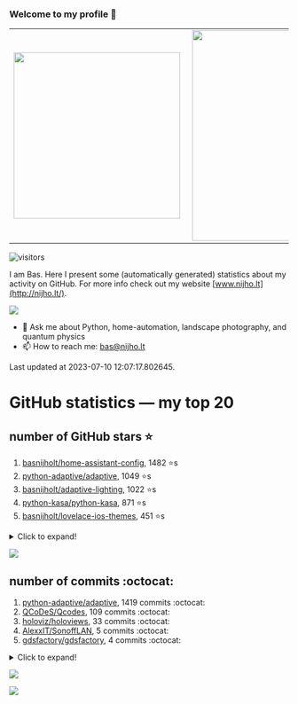 ### Welcome to my profile 👋

<center>
  <table>
    <tr>
        <td><img width="300px" align="left" src="https://github-readme-stats.vercel.app/api/top-langs/?username=basnijholt&hide=TeX,Jupyter%20Notebook&layout=compact&theme=radical" /></td>
        <td><img align='right' src="https://github-readme-stats.vercel.app/api?username=basnijholt&show_icons=true&theme=radical" width="380"></td>
    </tr>
  </table>
</center>

![visitors](https://visitor-badge.glitch.me/badge?page_id=basnijholt.visitor-badge)

I am Bas. Here I present some (automatically generated) statistics about my activity on GitHub. For more info check out my website [www.nijho.lt](http://nijho.lt/).

![](https://www.nijho.lt/authors/admin/avatar_hu9e60e4b9bc120dfb6a666009f2878da6_182107_250x250_fill_q90_lanczos_center.jpg)

- 💬 Ask me about Python, home-automation, landscape photography, and quantum physics
- 📫 How to reach me: bas@nijho.lt

Last updated at 2023-07-10 12:07:17.802645.

# GitHub statistics — my top 20

## number of GitHub stars ⭐️

1. [basnijholt/home-assistant-config](https://github.com/basnijholt/home-assistant-config/), 1482 ⭐️s
2. [python-adaptive/adaptive](https://github.com/python-adaptive/adaptive/), 1049 ⭐️s
3. [basnijholt/adaptive-lighting](https://github.com/basnijholt/adaptive-lighting/), 1022 ⭐️s
4. [python-kasa/python-kasa](https://github.com/python-kasa/python-kasa/), 871 ⭐️s
5. [basnijholt/lovelace-ios-themes](https://github.com/basnijholt/lovelace-ios-themes/), 451 ⭐️s
<details><summary>Click to expand!</summary>

6. [basnijholt/lovelace-ios-dark-mode-theme](https://github.com/basnijholt/lovelace-ios-dark-mode-theme/), 417 ⭐️s
7. [basnijholt/miflora](https://github.com/basnijholt/miflora/), 359 ⭐️s
8. [basnijholt/rsync-time-machine.py](https://github.com/basnijholt/rsync-time-machine.py/), 327 ⭐️s
9. [topocm/topocm_content](https://github.com/topocm/topocm_content/), 241 ⭐️s
10. [basnijholt/home-assistant-streamdeck-yaml](https://github.com/basnijholt/home-assistant-streamdeck-yaml/), 119 ⭐️s
11. [basnijholt/home-assistant-macbook-touch-bar](https://github.com/basnijholt/home-assistant-macbook-touch-bar/), 92 ⭐️s
12. [kwant-project/kwant](https://github.com/kwant-project/kwant/), 74 ⭐️s
13. [basnijholt/markdown-code-runner](https://github.com/basnijholt/markdown-code-runner/), 73 ⭐️s
14. [basnijholt/home-assistant-streamdeck-yaml-addon](https://github.com/basnijholt/home-assistant-streamdeck-yaml-addon/), 46 ⭐️s
15. [basnijholt/aiokef](https://github.com/basnijholt/aiokef/), 30 ⭐️s
16. [basnijholt/thesis-cover](https://github.com/basnijholt/thesis-cover/), 25 ⭐️s
17. [basnijholt/instacron](https://github.com/basnijholt/instacron/), 20 ⭐️s
18. [basnijholt/adaptive-scheduler](https://github.com/basnijholt/adaptive-scheduler/), 17 ⭐️s
19. [basnijholt/addon-otmonitor](https://github.com/basnijholt/addon-otmonitor/), 15 ⭐️s
20. [kwant-project/kwant-tutorial-2016](https://github.com/kwant-project/kwant-tutorial-2016/), 13 ⭐️s

</details>

![](https://github.com/basnijholt/basnijholt/raw/main/stars_over_time.png)

## number of commits :octocat:

1. [python-adaptive/adaptive](https://github.com/python-adaptive/adaptive/), 1419 commits :octocat:
2. [QCoDeS/Qcodes](https://github.com/QCoDeS/Qcodes/), 109 commits :octocat:
3. [holoviz/holoviews](https://github.com/holoviz/holoviews/), 33 commits :octocat:
4. [AlexxIT/SonoffLAN](https://github.com/AlexxIT/SonoffLAN/), 5 commits :octocat:
5. [gdsfactory/gdsfactory](https://github.com/gdsfactory/gdsfactory/), 4 commits :octocat:
<details><summary>Click to expand!</summary>

6. [conda-forge/ipyparallel-feedstock](https://github.com/conda-forge/ipyparallel-feedstock/), 0 commits :octocat:
7. [joblib/loky](https://github.com/joblib/loky/), 0 commits :octocat:
8. [CamDavidsonPilon/Probabilistic-Programming-and-Bayesian-Methods-for-Hackers](https://github.com/CamDavidsonPilon/Probabilistic-Programming-and-Bayesian-Methods-for-Hackers/), 0 commits :octocat:
9. [conda-forge/fenics-feedstock](https://github.com/conda-forge/fenics-feedstock/), 0 commits :octocat:
10. [adshao/go-binance](https://github.com/adshao/go-binance/), 0 commits :octocat:
11. [Azure/azhpc-images](https://github.com/Azure/azhpc-images/), 0 commits :octocat:
12. [hacs/default](https://github.com/hacs/default/), 0 commits :octocat:
13. [numpy/numpy](https://github.com/numpy/numpy/), 0 commits :octocat:
14. [MicrosoftDocs/azure-docs](https://github.com/MicrosoftDocs/azure-docs/), 0 commits :octocat:
15. [basnijholt/revtex-markdown-paper](https://github.com/basnijholt/revtex-markdown-paper/), 0 commits :octocat:
16. [conda-forge/freecad-feedstock](https://github.com/conda-forge/freecad-feedstock/), 0 commits :octocat:
17. [basnijholt/thesis-cover](https://github.com/basnijholt/thesis-cover/), 0 commits :octocat:
18. [chelseybaker/iOSMessageExport](https://github.com/chelseybaker/iOSMessageExport/), 0 commits :octocat:
19. [regro/rever](https://github.com/regro/rever/), 0 commits :octocat:
20. [basnijholt/markdown-code-runner](https://github.com/basnijholt/markdown-code-runner/), 0 commits :octocat:

</details>

![](https://github.com/basnijholt/basnijholt/raw/main/commits_per_hour.png)

![](https://github.com/basnijholt/basnijholt/raw/main/commits_per_weekday.png)

